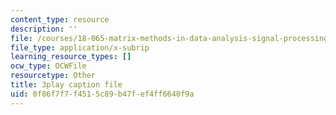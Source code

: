 ```yaml
---
content_type: resource
description: ''
file: /courses/18-065-matrix-methods-in-data-analysis-signal-processing-and-machine-learning-spring-2018/0f86f7f7f4515c89b47fef4ff6640f9a_feb9j65Iz4w.vtt
file_type: application/x-subrip
learning_resource_types: []
ocw_type: OCWFile
resourcetype: Other
title: 3play caption file
uid: 0f86f7f7-f451-5c89-b47f-ef4ff6640f9a
---
```

